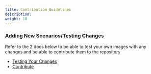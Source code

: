 ```yaml
---
title: Contribution Guidelines
description: 
weight: 10
---
```

### Adding New Scenarios/Testing Changes

Refer to the 2 docs below to be able to test your own images with any changes and be able to contribute them to the repository
- [Testing Your Changes](/docs/contribution-guidelines/testing-changes.md)
- [Contribute](/docs/contribution-guidelines/contribute.md)

